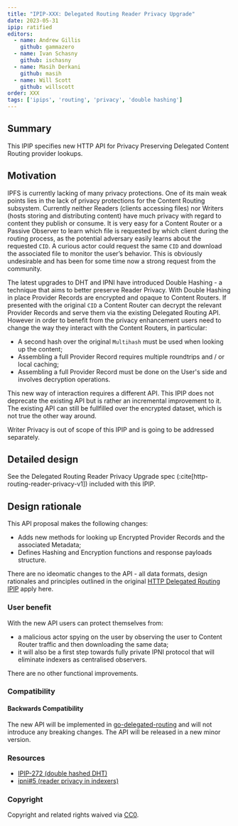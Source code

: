 ```yaml
---
title: "IPIP-XXX: Delegated Routing Reader Privacy Upgrade"
date: 2023-05-31
ipip: ratified
editors:
  - name: Andrew Gillis
    github: gammazero
  - name: Ivan Schasny
    github: ischasny 
  - name: Masih Derkani
    github: masih
  - name: Will Scott
    github: willscott
order: XXX
tags: ['ipips', 'routing', 'privacy', 'double hashing']
---
```


## Summary

This IPIP specifies new HTTP API for Privacy Preserving Delegated Content Routing provider lookups.

## Motivation

IPFS is currently lacking of many privacy protections. One of its main weak points lies in the lack 
of privacy protections for the Content Routing subsystem. Currently neither Readers (clients accessing files) 
nor Writers (hosts storing and distributing content) have much privacy with regard to content they publish or 
consume. It is very easy for a Content Router or a Passive Observer to learn which file is requested by 
which client during the routing process, as the potential adversary easily learns about the requested `CID`. 
A curious actor could request the same `CID` and download the associated file to monitor the user’s behavior. 
This is obviously undesirable and has been for some time now a strong request from the community.

The latest upgrades to DHT and IPNI have introduced Double Hashing - a technique that aims to better preserve Reader Privacy. 
With Double Hashing in place Provider Records are encrypted and opaque to Content Routers. If presented with the original `CID` a
Content Router can decrypt the relevant Provider Records and serve them via the existing Delegated Routing API. 
However in order to benefit from the privacy enhancement users need to change the way they interact with the Content Routers, in particular:
- A second hash over the original `Multihash` must be used when looking up the content;
- Assembling a full Provider Record requires multiple roundtrips and / or local caching; 
- Assembling a full Provider Record must be done on the User's side and involves decryption operations.

This new way of interaction requires a different API. This IPIP does not deprecate the existing API but is rather an incremental improvement 
to it. The existing API can still be fullfilled over the encrypted dataset, which is not true the other way around. 

Writer Privacy is out of scope of this IPIP and is going to be addressed separately.

## Detailed design

See the Delegated Routing Reader Privacy Upgrade spec (:cite[http-routing-reader-privacy-v1]) included with this IPIP.

## Design rationale

This API proposal makes the following changes:
- Adds new methods for looking up Encrypted Provider Records and the associated Metadata;
- Defines Hashing and Encryption functions and response payloads structure.

There are no ideomatic changes to the API - all data formats, design rationales and principles outlined in the original [HTTP Delegated Routing IPIP](./ipip-0337.md) apply here. 

### User benefit

With the new API users can protect themselves from:
- a malicious actor spying on the user by observing the user to Content Router traffic and then downloading the same data;
- it will also be a first step towards fully private IPNI protocol that will eliminate indexers as centralised observers.

There are no other functional improvements.

### Compatibility

#### Backwards Compatibility

The new API will be implemented in [go-delegated-routing](https://github.com/ipfs/boxo/tree/main/routing/http) and will not introduce any breaking changes. 
The API will be released in a new minor version. 

### Resources

- [IPIP-272 (double hashed DHT)](https://github.com/ipfs/specs/pull/373/) 
- [ipni#5 (reader privacy in indexers)](https://github.com/ipni/specs/pull/5)

### Copyright

Copyright and related rights waived via [CC0](https://creativecommons.org/publicdomain/zero/1.0/).
